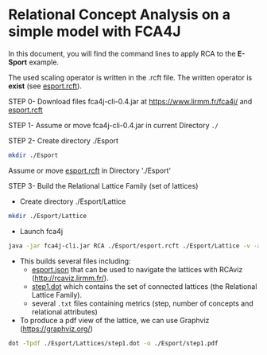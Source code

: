 #	Relational Concept Analysis on a simple model with FCA4J

In this document, you will find the command lines to apply RCA to the **E-Sport** example.

The used scaling operator is written in the .rcft file. The written operator is **exist** (see [esport.rcft](../TP/E-Sport/esport.rcft)).

STEP 0- Download files fca4j-cli-0.4.jar at https://www.lirmm.fr/fca4j/ and [esport.rcft](../TP/E-Sport/esport.rcft)

STEP 1- Assume or move fca4j-cli-0.4.jar in current Directory `./`

STEP 2- Create directory ./Esport 

```bash
mkdir ./Esport
```	
Assume or move [esport.rcft](../TP/E-Sport/esport.rcft) in Directory './Esport'

STEP 3- Build the Relational Lattice Family (set of lattices)
- Create directory ./Esport/Lattice
```bash
mkdir ./Esport/Lattice
```
- Launch fca4j
```bash
java -jar fca4j-cli.jar RCA ./Esport/esport.rcft ./Esport/Lattice -v -a ADD_EXTENT
```
- This builds several files including:
	- [esport.json](../TP/E-Sport/Lattice/esport.json) that can be used to navigate the lattices with RCAviz (http://rcaviz.lirmm.fr/).
	- [step1.dot](../TP/E-Sport/Lattice/step1.dot) which contains the set of connected lattices (the Relational Lattice Family). 
	- several `.txt` files containing metrics (step, number of concepts and relational attributes)
- To produce a pdf view of the lattice, we can use Graphviz (https://graphviz.org/) 

```bash
dot -Tpdf ./Esport/Lattices/step1.dot -o ./Esport/step1.pdf
```


